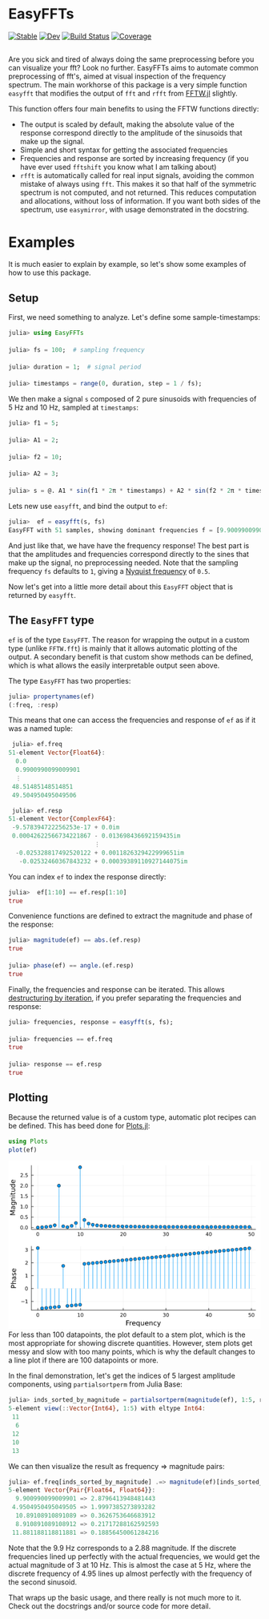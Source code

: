 # EasyFFTs

[![Stable](https://img.shields.io/badge/docs-stable-blue.svg)](https://KronosTheLate.github.io/EasyFFTs.jl/stable/)
[![Dev](https://img.shields.io/badge/docs-dev-blue.svg)](https://KronosTheLate.github.io/EasyFFTs.jl/dev/)
[![Build Status](https://github.com/KronosTheLate/EasyFFTs.jl/actions/workflows/CI.yml/badge.svg?branch=main)](https://github.com/KronosTheLate/EasyFFTs.jl/actions/workflows/CI.yml?query=branch%3Amain)
[![Coverage](https://codecov.io/gh/KronosTheLate/EasyFFTs.jl/branch/main/graph/badge.svg)](https://codecov.io/gh/KronosTheLate/EasyFFTs.jl)

##
Are you sick and tired of always doing the same preprocessing before you can visualize your fft? Look no further. EasyFFTs aims to automate common preprocessing of fft's, aimed at visual inspection of the frequency spectrum. The main workhorse of this package is a very simple function `easyfft` that modifies the output of `fft` and `rfft` from [FFTW.jl](https://github.com/JuliaMath/FFTW.jl) slightly.  

This function offers four main benefits to using the FFTW functions directly:
- The output is scaled by default, making the absolute value of the response 
correspond directly to the amplitude of the sinusoids that make up the signal.
- Simple and short syntax for getting the associated frequencies
- Frequencies and response are sorted by increasing frequency (if you have ever used `fftshift` you know what I am talking about)
- `rfft` is automatically called for real input signals, avoiding 
the common mistake of always using `fft`. This makes it so that half of the symmetric 
spectrum is not computed, and not returned. This reduces computation and allocations, without loss of information. 
If you want both sides of the spectrum, use `easymirror`, with usage demonstrated in the docstring.

# Examples
It is much easier to explain by example, so let's show some examples of how to use this package.

## Setup
First, we need something to analyze. Let's define some sample-timestamps:
```julia
julia> using EasyFFTs

julia> fs = 100;  # sampling frequency

julia> duration = 1;  # signal period

julia> timestamps = range(0, duration, step = 1 / fs);
```

We then make a signal `s` composed of 2 pure sinusoids with frequencies of 5 Hz and 10 Hz, sampled at `timestamps`:
```julia
julia> f1 = 5;

julia> A1 = 2;

julia> f2 = 10;

julia> A2 = 3;

julia> s = @. A1 * sin(f1 * 2π * timestamps) + A2 * sin(f2 * 2π * timestamps);
```

Lets new use `easyfft`, and bind the output to `ef`:
```julia
julia>  ef = easyfft(s, fs)
EasyFFT with 51 samples, showing dominant frequencies f = [9.900990099009901, 4.9504950495049505]
```
And just like that, we have have the frequency response! The best part is that the amplitudes and frequencies correspond directly to the sines 
that make up the signal, no preprocessing needed. Note that the sampling frequency `fs` defaults to `1`, giving a [Nyquist frequency](https://en.wikipedia.org/wiki/Nyquist_frequency) of `0.5`.

Now let's get into a little more detail about this `EasyFFT` object that is returned by `easyfft`.

## The `EasyFFT` type
`ef` is of the type `EasyFFT`. The reason for wrapping the output in a custom type (unlike `FFTW.fft`) 
is mainly that it allows automatic plotting of the output. A secondary benefit is that custom show methods can be defined, 
which is what allows the easily interpretable output seen above.

The type `EasyFFT` has two properties:
```julia
julia> propertynames(ef)
(:freq, :resp)
```

This means that one can access the frequencies and response of `ef` as if it was a named tuple:
```julia
 julia> ef.freq
51-element Vector{Float64}:
  0.0
  0.9900990099009901
  ⋮
 48.51485148514851
 49.504950495049506
```

```julia
 julia> ef.resp
51-element Vector{ComplexF64}:
 -9.578394722256253e-17 + 0.0im
 0.00042622566734221867 - 0.013698436692159435im
                        ⋮
  -0.025328817492520122 + 0.0011826329422999651im
   -0.02532460367843232 + 0.00039389110927144075im
```

You can index `ef` to index the response directly:
```julia
julia>  ef[1:10] == ef.resp[1:10]
true
```

Convenience functions are defined to extract the magnitude and phase of the response:
```julia
julia> magnitude(ef) == abs.(ef.resp)
true

julia> phase(ef) == angle.(ef.resp)
true
```

Finally, the frequencies and response can be iterated. This allows [destructuring by iteration](https://docs.julialang.org/en/v1/manual/functions/#destructuring-assignment), if you prefer separating the frequencies and response:
```julia
julia> frequencies, response = easyfft(s, fs);

julia> frequencies == ef.freq
true

julia> response == ef.resp
true
```

## Plotting
Because the returned value is of a custom type, automatic plot recipes can be defined. This has beed done for [Plots.jl](https://github.com/JuliaPlots/Plots.jl):
```julia
using Plots
plot(ef)
```
![Visualization of FFT](assets/s_fft.png)  
For less than 100 datapoints, the plot default to a stem plot, which is the most appropriate for showing discrete quantities. 
However, stem plots get messy and slow with too many points, which is why the default changes to a line plot if there 
are 100 datapoints or more.

In the final demonstration, let's get the indices of 5 largest amplitude components, using `partialsortperm` from Julia Base:
```julia
julia> inds_sorted_by_magnitude = partialsortperm(magnitude(ef), 1:5, rev=true)
5-element view(::Vector{Int64}, 1:5) with eltype Int64:
 11
  6
 12
 10
 13
```

We can then visualize the result as frequency => magnitude pairs:
```julia
julia> ef.freq[inds_sorted_by_magnitude] .=> magnitude(ef)[inds_sorted_by_magnitude]
5-element Vector{Pair{Float64, Float64}}:
  9.900990099009901 => 2.8796413948481443
 4.9504950495049505 => 1.9997385273893282
  10.89108910891089 => 0.3626753646683912
  8.910891089108912 => 0.21717288162592593
 11.881188118811881 => 0.18856450061284216
```

Note that the 9.9 Hz corresponds to a 2.88 magnitude. If the discrete 
frequencies lined up perfectly with the actual frequencies, we would get the actual
magnitude of 3 at 10 Hz. This is almost the case at 5 Hz, where the discrete frequency of 4.95 
lines up almost perfectly with the frequency of the second sinusoid.

That wraps up the basic usage, and there really is not much more to it. 
Check out the docstrings and/or source code for more detail.
